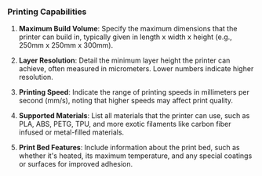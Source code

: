 ### Printing Capabilities
1. **Maximum Build Volume**: Specify the maximum dimensions that the printer can build in, typically given in length x width x height (e.g., 250mm x 250mm x 300mm).

2. **Layer Resolution**: Detail the minimum layer height the printer can achieve, often measured in micrometers. Lower numbers indicate higher resolution.

3. **Printing Speed**: Indicate the range of printing speeds in millimeters per second (mm/s), noting that higher speeds may affect print quality.

4. **Supported Materials**: List all materials that the printer can use, such as PLA, ABS, PETG, TPU, and more exotic filaments like carbon fiber infused or metal-filled materials.

5. **Print Bed Features**: Include information about the print bed, such as whether it's heated, its maximum temperature, and any special coatings or surfaces for improved adhesion.